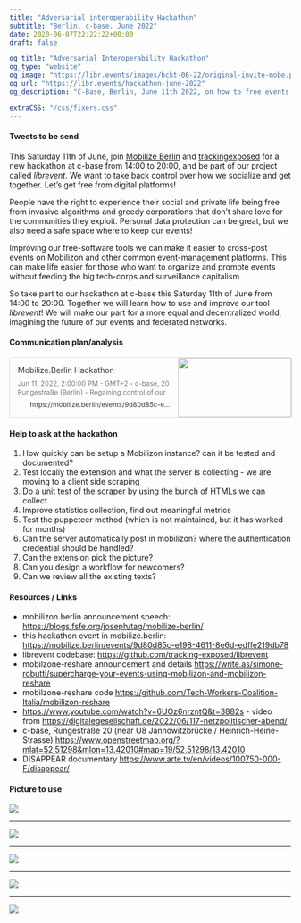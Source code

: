 ```yaml
---
title: "Adversarial interoperability Hackathon"
subtitle: "Berlin, c-base, June 2022"
date: 2020-06-07T22:22:22+00:00
draft: false

og_title: "Adversarial Interoperability Hackathon"
og_type: "website"
og_image: "https://libr.events/images/hckt-06-22/original-invite-mobe.png"
og_url: "https://libr.events/hackathon-june-2022"
og_description: "C-Base, Berlin, June 11th 2022, on how to free events from the walled garden of Facebook"

extraCSS: "/css/fixers.css"
---
```


#### Tweets to be send

This Saturday 11th of June, join [Mobilize Berlin](https://mobilize.berlin) and [trackingexposed](https://tracking.exposed) for a new hackathon at c-base from 14:00 to 20:00, and be part of our project called _librevent_. We want to take back control over how we socialize and get together. Let’s get free from digital platforms!

People have the right to experience their social and private life being free from invasive algorithms and greedy corporations that don’t share love for the communities they exploit. Personal data protection can be great, but we also need a safe space where to keep our events!

Improving our free-software tools we can make it easier to cross-post events on Mobilizon and other common event-management platforms. This can make life easier for those who want to organize and promote events without feeding the big tech-corps and surveillance capitalism

So take part to our hackathon at c-base this Saturday 11th of June from 14:00 to 20:00. Together we will learn how to use and improve our tool _librevent_! We will make our part for a more equal and decentralized world, imagining the future of our events and federated networks.

#### Communication plan/analysis

<!-- this is a snipped copied from a notion page -->
<div data-block-id="141c1bb3-ef1c-4d49-a23f-592bc85891a4" class="notion-selectable notion-bookmark-block" style="width: 100%; max-width: 1733px; margin-top: 4px; margin-bottom: 4px;">
    <div contenteditable="false" data-content-editable-void="true">
        <div style="display: flex;">
            <a rel="noopener noreferrer" style="display: block; color: inherit; text-decoration: none; flex-grow: 1; min-width: 0px;" href="https://mobilize.berlin/events/9d80d85c-e198-4611-8e6d-edffe219db78">
                <div class="notion-focusable" role="button" tabindex="0" style="user-select: none; transition: background 20ms ease-in 0s; cursor: pointer; width: 100%; display: flex; flex-wrap: wrap-reverse; align-items: stretch; text-align: left; overflow: hidden; border: 1px solid rgba(55, 53, 47, 0.16); border-radius: 3px; position: relative; color: inherit; fill: inherit;">
                    <div style="flex: 4 1 180px; padding: 12px 14px 14px; overflow: hidden; text-align: left;">
                        <div style="font-size: 14px; line-height: 20px; color: rgb(55, 53, 47); white-space: nowrap; overflow: hidden; text-overflow: ellipsis; min-height: 24px; margin-bottom: 2px;">Mobilize.Berlin Hackathon</div>
                        <div style="font-size: 12px; line-height: 16px; color: rgba(55, 53, 47, 0.65); height: 32px; overflow: hidden;">Jun 11, 2022, 2:00:00 PM - GMT+2 - c-base, 20 Rungestraße (Berlin) - Regaining control of our events with Mobilize.Berlin Who are we? We are a small but dedicated group of Berlin-based hackers &amp; Free Software advocates, artists, journalists, creators, and so on. We...</div>
                        <div style="display: flex; margin-top: 6px;"><img src="/images/hckt-06-22/original-invite-mobe.png" style="width: 16px; height: 16px; min-width: 16px; margin-right: 6px;">
                            <div style="font-size: 12px; line-height: 16px; color: rgb(55, 53, 47); white-space: nowrap; overflow: hidden; text-overflow: ellipsis;">https://mobilize.berlin/events/9d80d85c-e198-4611-8e6d-edffe219db78</div>
                        </div>
                    </div>
                    <div style="flex: 1 1 180px; display: block; position: relative;">
                        <div style="position: absolute; inset: 0px;">
                            <div style="width: 100%; height: 100%;"><img src="/images/hckt-06-22/original-invite-mobe.png" style="display: block; object-fit: cover; border-radius: 1px; width: 100%; height: 100%;"></div>
                        </div>
                    </div>
                </div>
            </a>
        </div>
    </div>
</div>

#### Help to ask at the hackathon

1. How quickly can be setup a Mobilizon instance? can it be tested and documented?
2. Test locally the extension and what the server is collecting - we are moving to a client side scraping
3. Do a unit test of the scraper by using the bunch of HTMLs we can collect
4. Improve statistics collection, find out meaningful metrics
5. Test the puppeteer method (which is not maintained, but it has worked for months)
6. Can the server automatically post in mobilizon? where the authentication credential should be handled?
7. Can the extension pick the picture?
8. Can you design a workflow for newcomers?
9. Can we review all the existing texts?

#### Resources / Links

* mobilizon.berlin announcement speech: https://blogs.fsfe.org/joseph/tag/mobilize-berlin/
* this hackathon event in mobilize.berlin: https://mobilize.berlin/events/9d80d85c-e198-4611-8e6d-edffe219db78
* librevent codebase: https://github.com/tracking-exposed/librevent
* mobilzone-reshare announcement and details https://write.as/simone-robutti/supercharge-your-events-using-mobilizon-and-mobilizon-reshare
* mobilzone-reshare code https://github.com/Tech-Workers-Coalition-Italia/mobilizon-reshare
* https://www.youtube.com/watch?v=6UOz6nrzntQ&t=3882s - video from https://digitalegesellschaft.de/2022/06/117-netzpolitischer-abend/
* c-base, Rungestraße 20 (near U8 Jannowitzbrücke / Heinrich-Heine-Strasse) https://www.openstreetmap.org/?mlat=52.51298&mlon=13.42010#map=19/52.51298/13.42010
* DISAPPEAR documentary https://www.arte.tv/en/videos/100750-000-F/disappear/

#### Picture to use

<img src="/images/hckt-06-22/join our party-1.png" />

---

<img src="/images/hckt-06-22/join our party-2.png" />

---

<img src="/images/hckt-06-22/join our party-3.png" />

---

<img src="/images/hckt-06-22/join the hackathon-1.png" />

---

<img src="/images/hckt-06-22/join the hackathon-2.png" />
